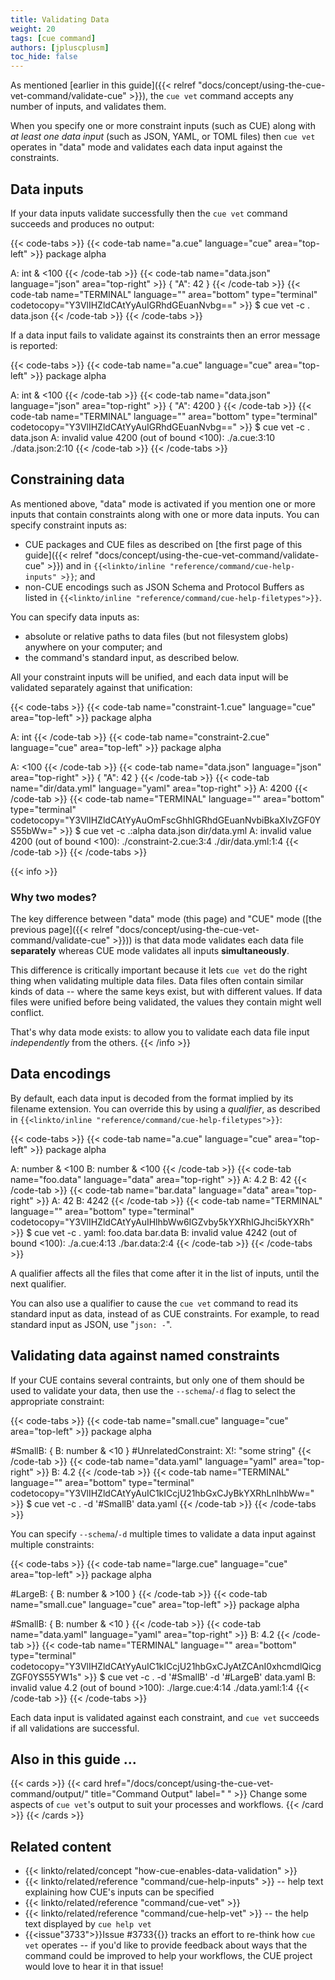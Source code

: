 ```yaml
---
title: Validating Data
weight: 20
tags: [cue command]
authors: [jpluscplusm]
toc_hide: false
---
```


As mentioned
[earlier in this guide]({{< relref "docs/concept/using-the-cue-vet-command/validate-cue" >}}),
the `cue vet` command accepts any number of inputs, and validates them.

When you specify one or more constraint inputs (such as CUE) along with
*at least one data input* (such as JSON, YAML, or TOML files) then `cue vet`
operates in "data" mode and validates each data input against the constraints.

## Data inputs

If your data inputs validate successfully then the `cue vet` command succeeds
and produces no output:

{{< code-tabs >}}
{{< code-tab name="a.cue" language="cue" area="top-left" >}}
package alpha

A: int & <100
{{< /code-tab >}}
{{< code-tab name="data.json" language="json" area="top-right" >}}
{
    "A": 42
}
{{< /code-tab >}}
{{< code-tab name="TERMINAL" language="" area="bottom" type="terminal" codetocopy="Y3VlIHZldCAtYyAuIGRhdGEuanNvbg==" >}}
$ cue vet -c . data.json
{{< /code-tab >}}
{{< /code-tabs >}}

If a data input fails to validate against its constraints then an error message is reported:

{{< code-tabs >}}
{{< code-tab name="a.cue" language="cue" area="top-left" >}}
package alpha

A: int & <100
{{< /code-tab >}}
{{< code-tab name="data.json" language="json" area="top-right" >}}
{
    "A": 4200
}
{{< /code-tab >}}
{{< code-tab name="TERMINAL" language="" area="bottom" type="terminal" codetocopy="Y3VlIHZldCAtYyAuIGRhdGEuanNvbg==" >}}
$ cue vet -c . data.json
A: invalid value 4200 (out of bound <100):
    ./a.cue:3:10
    ./data.json:2:10
{{< /code-tab >}}
{{< /code-tabs >}}

## Constraining data

As mentioned above, "data" mode is activated if you mention one or more inputs
that contain constraints along with one or more data inputs.
You can specify constraint inputs as:
- CUE packages and CUE files as described on
  [the first page of this guide]({{< relref "docs/concept/using-the-cue-vet-command/validate-cue" >}})
  and in
  `{{<linkto/inline "reference/command/cue-help-inputs" >}}`; and
- non-CUE encodings such as JSON Schema and Protocol Buffers as listed in
  `{{<linkto/inline "reference/command/cue-help-filetypes">}}`.

You can specify data inputs as:
- absolute or relative paths to data files (but not filesystem globs) anywhere
  on your computer; and
- the command's standard input, as described below.

All your constraint inputs will be unified,
and each data input will be validated separately against that unification:

{{< code-tabs >}}
{{< code-tab name="constraint-1.cue" language="cue" area="top-left" >}}
package alpha

A: int
{{< /code-tab >}}
{{< code-tab name="constraint-2.cue" language="cue" area="top-left" >}}
package alpha

A: <100
{{< /code-tab >}}
{{< code-tab name="data.json" language="json" area="top-right" >}}
{
    "A": 42
}
{{< /code-tab >}}
{{< code-tab name="dir/data.yml" language="yaml" area="top-right" >}}
A: 4200
{{< /code-tab >}}
{{< code-tab name="TERMINAL" language="" area="bottom" type="terminal" codetocopy="Y3VlIHZldCAtYyAuOmFscGhhIGRhdGEuanNvbiBkaXIvZGF0YS55bWw=" >}}
$ cue vet -c .:alpha data.json dir/data.yml
A: invalid value 4200 (out of bound <100):
    ./constraint-2.cue:3:4
    ./dir/data.yml:1:4
{{< /code-tab >}}
{{< /code-tabs >}}

{{< info >}}

### Why two modes?

The key difference between
"data" mode (this page) and
"CUE" mode ([the previous page]({{< relref "docs/concept/using-the-cue-vet-command/validate-cue" >}}))
is that
data mode validates each data file **separately**
whereas
CUE mode validates all inputs **simultaneously**.

This difference is critically important because it lets `cue vet` do the right
thing when validating multiple data files. Data files often contain similar
kinds of data -- where the same keys exist, but with different values. If data
files were unified before being validated, the values they contain might well
conflict.

That's why data mode exists: to allow you to validate each data file input
*independently* from the others.
{{< /info >}}

## Data encodings

By default, each data input is decoded from the format implied by its filename
extension. You can override this by using a *qualifier*, as described in
`{{<linkto/inline "reference/command/cue-help-filetypes">}}`:

{{< code-tabs >}}
{{< code-tab name="a.cue" language="cue" area="top-left" >}}
package alpha

A: number & <100
B: number & <100
{{< /code-tab >}}
{{< code-tab name="foo.data" language="data" area="top-right" >}}
A: 4.2
B: 42
{{< /code-tab >}}
{{< code-tab name="bar.data" language="data" area="top-right" >}}
A: 42
B: 4242
{{< /code-tab >}}
{{< code-tab name="TERMINAL" language="" area="bottom" type="terminal" codetocopy="Y3VlIHZldCAtYyAuIHlhbWw6IGZvby5kYXRhIGJhci5kYXRh" >}}
$ cue vet -c . yaml: foo.data bar.data
B: invalid value 4242 (out of bound <100):
    ./a.cue:4:13
    ./bar.data:2:4
{{< /code-tab >}}
{{< /code-tabs >}}

A qualifier affects all the files that come after it in the list of inputs,
until the next qualifier.

You can also use a qualifier to cause the `cue vet` command to read its
standard input as data, instead of as CUE constraints. For example, to read
standard input as JSON, use "`json: -`".

## Validating data against named constraints

If your CUE contains several contraints, but only one of them should be used to
validate your data, then use the `--schema`/`-d` flag to select the appropriate
constraint:

{{< code-tabs >}}
{{< code-tab name="small.cue" language="cue" area="top-left" >}}
package alpha

#SmallB: {
	B: number & <10
}
#UnrelatedConstraint: X!: "some string"
{{< /code-tab >}}
{{< code-tab name="data.yaml" language="yaml" area="top-right" >}}
B: 4.2
{{< /code-tab >}}
{{< code-tab name="TERMINAL" language="" area="bottom" type="terminal" codetocopy="Y3VlIHZldCAtYyAuIC1kICcjU21hbGxCJyBkYXRhLnlhbWw=" >}}
$ cue vet -c . -d '#SmallB' data.yaml
{{< /code-tab >}}
{{< /code-tabs >}}

You can specify `--schema`/`-d` multiple times to validate a data input against
multiple constraints:

{{< code-tabs >}}
{{< code-tab name="large.cue" language="cue" area="top-left" >}}
package alpha

#LargeB: {
	B: number & >100
}
{{< /code-tab >}}
{{< code-tab name="small.cue" language="cue" area="top-left" >}}
package alpha

#SmallB: {
	B: number & <10
}
{{< /code-tab >}}
{{< code-tab name="data.yaml" language="yaml" area="top-right" >}}
B: 4.2
{{< /code-tab >}}
{{< code-tab name="TERMINAL" language="" area="bottom" type="terminal" codetocopy="Y3VlIHZldCAtYyAuIC1kICcjU21hbGxCJyAtZCAnI0xhcmdlQicgZGF0YS55YW1s" >}}
$ cue vet -c . -d '#SmallB' -d '#LargeB' data.yaml
B: invalid value 4.2 (out of bound >100):
    ./large.cue:4:14
    ./data.yaml:1:4
{{< /code-tab >}}
{{< /code-tabs >}}

Each data input is validated against each constraint, and
`cue vet` succeeds if all validations are successful.

## Also in this guide ...

{{< cards >}}
{{< card href="/docs/concept/using-the-cue-vet-command/output/" title="Command Output" label=" " >}}
  Change some aspects of `cue vet`'s output to suit your processes and workflows.
{{< /card >}}
{{< /cards >}}

## Related content

- {{< linkto/related/concept "how-cue-enables-data-validation" >}}
- {{< linkto/related/reference "command/cue-help-inputs" >}}
  -- help text explaining how CUE's inputs can be specified
- {{< linkto/related/reference "command/cue-vet" >}}
- {{< linkto/related/reference "command/cue-help-vet" >}}
  -- the help text displayed by `cue help vet`
- {{<issue"3733">}}Issue #3733{{</issue>}} tracks an effort to re-think how
  `cue vet` operates -- if you'd like to provide feedback about ways that the
  command could be improved to help your workflows, the CUE project would love
  to hear it in that issue!
